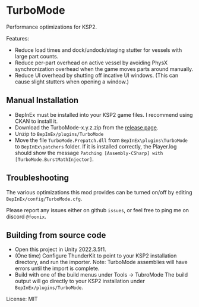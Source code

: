 # TurboMode

Performance optimizations for KSP2.

Features:

- Reduce load times and dock/undock/staging stutter for vessels with large part counts.
- Reduce per-part overhead on active vessel by avoiding PhysX synchronization overhead when the game moves parts around manually.
- Reduce UI overhead by shutting off incative UI windows. (This can cause slight stutters when opening a window.)

## Manual Installation

- BepInEx must be installed into your KSP2 game files.  I recommend using CKAN to install it.
- Download the TurboMode-x.y.z.zip from the [release page](https://github.com/foonix/Ksp2TurboMode/releases).
- Unzip to `BepInEx/plugins/TurboMode`
- Move the file `TurboMode.Prepatch.dll` from `BepInEx\plugins\TurboMode` to `BepInEx\patchers` folder.
  If it is installed correctly, the Player.log should show the message `Patching [Assembly-CSharp] with [TurboMode.BurstMathInjector]`.

## Troubleshooting

The various optimizations this mod provides can be turned on/off by editing `BepInEx/config/TurboMode.cfg`.

Please report any issues either on github `issues`, or feel free to ping me on discord `@foonix`.

## Building from source code

- Open this project in Unity 2022.3.5f1.
- (One time) Configure ThunderKit to point to your KSP2 installation directory, and run the importer.
  Note: TurboMode assemblies will have errors until the import is complete.
- Build with one of the build menus under Tools -> TubroMode
  The build output will go directly to your KSP2 installation under `BepInEx/plugins/TurboMode`.

License: MIT
